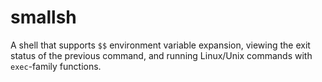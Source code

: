 # smallsh
A shell that supports `$$` environment variable expansion, viewing the exit status of the previous command, and running Linux/Unix commands with `exec`-family functions.
